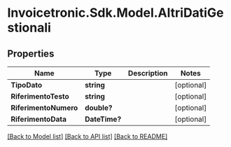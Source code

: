 # Invoicetronic.Sdk.Model.AltriDatiGestionali

## Properties

Name | Type | Description | Notes
------------ | ------------- | ------------- | -------------
**TipoDato** | **string** |  | [optional] 
**RiferimentoTesto** | **string** |  | [optional] 
**RiferimentoNumero** | **double?** |  | [optional] 
**RiferimentoData** | **DateTime?** |  | [optional] 

[[Back to Model list]](../README.md#documentation-for-models) [[Back to API list]](../README.md#documentation-for-api-endpoints) [[Back to README]](../README.md)

